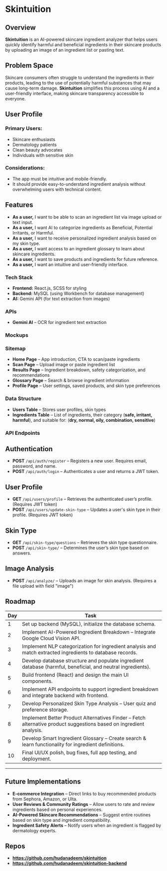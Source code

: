 # Skintuition

## Overview

**Skintuition** is an AI-powered skincare ingredient analyzer that helps users quickly identify harmful and beneficial ingredients in their skincare products by uploading an image of an ingredient list or pasting text.

## Problem Space

Skincare consumers often struggle to understand the ingredients in their products, leading to the use of potentially harmful substances that may cause long-term damage. **Skintuition** simplifies this process using AI and a user-friendly interface, making skincare transparency accessible to everyone.

## User Profile
### Primary Users:
- Skincare enthusiasts
- Dermatology patients
- Clean beauty advocates
- Individuals with sensitive skin

### Considerations:
- The app must be intuitive and mobile-friendly.
- It should provide easy-to-understand ingredient analysis without overwhelming users with technical content.

## Features

- **As a user,** I want to be able to scan an ingredient list via image upload or text input.
- **As a user,** I want AI to categorize ingredients as Beneficial, Potential Irritants, or Harmful.
- **As a user,** I want to receive personalized ingredient analysis based on my skin type.
- **As a user,** I want access to an ingredient glossary to learn about skincare ingredients.
- **As a user,** I want to save products and ingredients for future reference.
- **As a user,** I want an intuitive and user-friendly interface.

### Tech Stack

- **Frontend:** React.js, SCSS for styling
- **Backend:** MySQL (using Workbench for database management)
- **AI:** Gemini API (for text extraction from images)

### APIs

- **Gemini AI** – OCR for ingredient text extraction

### Mockups


### Sitemap

- **Home Page** – App introduction, CTA to scan/paste ingredients
- **Scan Page** – Upload image or paste ingredient list
- **Results Page** – Ingredient breakdown, safety categorization, and recommendations
- **Glossary Page** – Search & browse ingredient information
- **Profile Page** – User settings, saved products, and skin type preferences

### Data Structure

- **Users Table** – Stores user profiles, skin types
- **Ingredients Table** – List of ingredients, their category (**safe, irritant, harmful**), and suitable for: (**dry, normal, oily, combination, sensitive**)

### API Endpoints

## Authentication
  - **POST** `/api/auth/register` – Registers a new user. Requires email, password, and name.
  - **POST** `/api/auth/login` – Authenticates a user and returns a JWT token.
## User Profile
  - **GET** `/api/users/profile` – Retrieves the authenticated user’s profile. (Requires JWT token)
  - **POST** `/api/users/update-skin-type` – Updates a user's skin type in their profile. (Requires JWT token)
## Skin Type
  - **GET** `/api/skin-type/questions` – Retrieves the skin type questionnaire.
  - **POST** `/api/skin-type/` – Determines the user’s skin type based on answers.
## Image Analysis
  - **POST** `/api/analyze/` – Uploads an image for skin analysis. (Requires a file upload with field "image")


## Roadmap

| Day | Task |
|-----|------|
| 1 | Set up backend (MySQL), initialize the database schema. |
| 2 | Implement AI-Powered Ingredient Breakdown – Integrate Google Cloud Vision API. |
| 3 | Implement NLP categorization for ingredient analysis and match extracted ingredients to database records. |
| 4 | Develop database structure and populate ingredient database (harmful, beneficial, and neutral ingredients). |
| 5 | Build frontend (React) and design the main UI components. |
| 6 | Implement API endpoints to support ingredient breakdown and integrate backend with frontend. |
| 7 | Develop Personalized Skin Type Analysis – User quiz and preference storage. |
| 8 | Implement Better Product Alternatives Finder – Fetch alternative product suggestions based on ingredient analysis. |
| 9 | Develop Smart Ingredient Glossary – Create search & learn functionality for ingredient definitions. |
| 10 | Final UI/UX polish, bug fixes, full app testing, and deployment. |

---

## Future Implementations

- **E-commerce Integration** – Direct links to buy recommended products from Sephora, Amazon, or Ulta.
- **User Reviews & Community Ratings** – Allow users to rate and review ingredients based on personal experiences.
- **AI-Powered Skincare Recommendations** – Suggest entire routines based on skin type and ingredient compatibility.
- **Ingredient Safety Alerts** – Notify users when an ingredient is flagged by dermatology experts.

## Repos
- **https://github.com/hudanadeem/skintuition**
- **https://github.com/hudanadeem/skintuition-backend**

